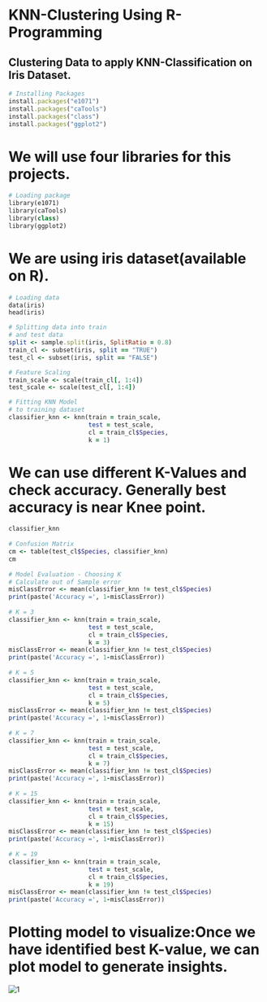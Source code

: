# KNN-Clustering Using R-Programming
## Clustering Data to apply KNN-Classification on Iris Dataset.


```ruby
# Installing Packages
install.packages("e1071")
install.packages("caTools")
install.packages("class")
install.packages("ggplot2")
```
# We will use four libraries for this projects.

```ruby  
# Loading package
library(e1071)
library(caTools)
library(class)
library(ggplot2)
```
# We are using iris dataset(available on R).

```ruby  
# Loading data
data(iris)
head(iris)
```
```ruby  
# Splitting data into train
# and test data
split <- sample.split(iris, SplitRatio = 0.8)
train_cl <- subset(iris, split == "TRUE")
test_cl <- subset(iris, split == "FALSE")
```
```ruby  
# Feature Scaling
train_scale <- scale(train_cl[, 1:4])
test_scale <- scale(test_cl[, 1:4])
```
```ruby  
# Fitting KNN Model 
# to training dataset
classifier_knn <- knn(train = train_scale,
                      test = test_scale,
                      cl = train_cl$Species,
                      k = 1)
``` 

# We can use different K-Values and check accuracy. Generally best accuracy is near Knee point.

```ruby                      
classifier_knn
  
# Confusion Matrix
cm <- table(test_cl$Species, classifier_knn)
cm
  
# Model Evaluation - Choosing K
# Calculate out of Sample error
misClassError <- mean(classifier_knn != test_cl$Species)
print(paste('Accuracy =', 1-misClassError))
  
# K = 3
classifier_knn <- knn(train = train_scale,
                      test = test_scale,
                      cl = train_cl$Species,
                      k = 3)
misClassError <- mean(classifier_knn != test_cl$Species)
print(paste('Accuracy =', 1-misClassError))
  
# K = 5
classifier_knn <- knn(train = train_scale,
                      test = test_scale,
                      cl = train_cl$Species,
                      k = 5)
misClassError <- mean(classifier_knn != test_cl$Species)
print(paste('Accuracy =', 1-misClassError))
  
# K = 7
classifier_knn <- knn(train = train_scale,
                      test = test_scale,
                      cl = train_cl$Species,
                      k = 7)
misClassError <- mean(classifier_knn != test_cl$Species)
print(paste('Accuracy =', 1-misClassError))
  
# K = 15
classifier_knn <- knn(train = train_scale,
                      test = test_scale,
                      cl = train_cl$Species,
                      k = 15)
misClassError <- mean(classifier_knn != test_cl$Species)
print(paste('Accuracy =', 1-misClassError))
  
# K = 19
classifier_knn <- knn(train = train_scale,
                      test = test_scale,
                      cl = train_cl$Species,
                      k = 19)
misClassError <- mean(classifier_knn != test_cl$Species)
print(paste('Accuracy =', 1-misClassError))

```
# Plotting model to visualize:Once we have identified best K-value, we can plot model to generate insights.

![1](https://user-images.githubusercontent.com/104814594/170922428-97f0479e-ecc6-4a24-8bda-31a04713cf4e.JPG)
